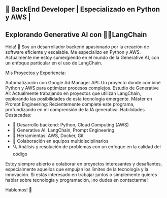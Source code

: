 ## 🚀 BackEnd Developer | Especializado en Python y AWS | 
## Explorando Generative AI con 🦜️🔗LangChain

Hola! 👋 Soy un desarrollador backend apasionado por la creación de software eficiente y escalable. Me especializo en Python y AWS. Actualmente me estoy sumergiendo en el mundo de la Generative AI, con un enfoque particular en el uso de LangChain.

Mis Proyectos y Experiencia:

Automatización con Google Ad Manager API: Un proyecto donde combiné Python y AWS para optimizar procesos complejos.
Estudio de Generative AI: Actualmente trabajando en proyectos que utilizan LangChain, explorando las posibilidades de esta tecnología emergente.
Máster en Prompt Engineering: Recientemente completé este programa, profundizando en mi comprensión de la IA generativa.
Habilidades Destacadas:

- 🔧 Desarrollo backend: Python, Cloud Computing (AWS)
- 🧠 Generative AI: LangChain, Prompt Engineering
- 🔩 Herramientas: AWS, Docker, Git
- 🤝 Colaboración en equipos multidisciplinarios
- 🔍 Análisis y resolución de problemas con un enfoque en la calidad del código
  
Estoy siempre abierto a colaborar en proyectos interesantes y desafiantes, especialmente aquellos que empujan los límites de la tecnología y la innovación. Si estás interesado en trabajar juntos o simplemente quieres hablar sobre tecnología y programación, ¡no dudes en contactarme!

Hablemos! 💬
